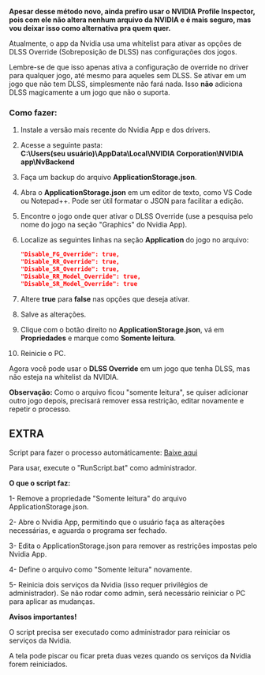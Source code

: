 **Apesar desse método novo, ainda prefiro usar o NVIDIA Profile Inspector, pois com ele não altera nenhum arquivo da NVIDIA e é mais seguro, mas vou deixar isso como alternativa pra quem quer.**

Atualmente, o app da Nvidia usa uma whitelist para ativar as opções de DLSS Override (Sobreposição de DLSS) nas configurações dos jogos.

Lembre-se de que isso apenas ativa a configuração de override no driver para qualquer jogo, até mesmo para aqueles sem DLSS. Se ativar em um jogo que não tem DLSS, simplesmente não fará nada. Isso **não** adiciona DLSS magicamente a um jogo que não o suporta.  

### Como fazer:  

1. Instale a versão mais recente do Nvidia App e dos drivers.  
2. Acesse a seguinte pasta:  
   **C:\Users(seu usuário)\AppData\Local\NVIDIA Corporation\NVIDIA app\NvBackend**  
3. Faça um backup do arquivo **ApplicationStorage.json**.  
4. Abra o **ApplicationStorage.json** em um editor de texto, como VS Code ou Notepad++. Pode ser útil formatar o JSON para facilitar a edição.  
5. Encontre o jogo onde quer ativar o DLSS Override (use a pesquisa pelo nome do jogo na seção "Graphics" do Nvidia App).  
6. Localize as seguintes linhas na seção **Application** do jogo no arquivo:  

   ```json
   "Disable_FG_Override": true,
   "Disable_RR_Override": true,
   "Disable_SR_Override": true,
   "Disable_RR_Model_Override": true,
   "Disable_SR_Model_Override": true
   ```  

7. Altere **true** para **false** nas opções que deseja ativar.  
8. Salve as alterações.  
9. Clique com o botão direito no **ApplicationStorage.json**, vá em **Propriedades** e marque como **Somente leitura**.  
10. Reinicie o PC.  

Agora você pode usar o **DLSS Override** em um jogo que tenha DLSS, mas não esteja na whitelist da NVIDIA.  

**Observação:** Como o arquivo ficou "somente leitura", se quiser adicionar outro jogo depois, precisará remover essa restrição, editar novamente e repetir o processo.

## EXTRA

Script para fazer o processo automáticamente: [Baixe aqui](https://github.com/renannmp/dlssinspectorxml/releases/download/1.0-Script/NVIDIA.App.Unlock.7z)

Para usar, execute o "RunScript.bat" como administrador.

**O que o script faz:**

1- Remove a propriedade "Somente leitura" do arquivo ApplicationStorage.json.

2- Abre o Nvidia App, permitindo que o usuário faça as alterações necessárias, e aguarda o programa ser fechado.

3- Edita o ApplicationStorage.json para remover as restrições impostas pelo Nvidia App.

4- Define o arquivo como "Somente leitura" novamente.

5- Reinicia dois serviços da Nvidia (isso requer privilégios de administrador). Se não rodar como admin, será necessário reiniciar o PC para aplicar as mudanças.

**Avisos importantes!**

O script precisa ser executado como administrador para reiniciar os serviços da Nvidia.

A tela pode piscar ou ficar preta duas vezes quando os serviços da Nvidia forem reiniciados.

